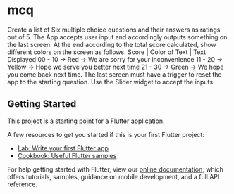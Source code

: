 # mcq

Create a list of Six multiple choice questions and their answers as ratings out of 5. The App accepts user input and accordingly outputs something on the last screen. At the end according to the total score calculated, show different colors on the screen as follows.  Score | Color of Text | Text Displayed  00 - 10 -> Red -> We are sorry for your inconvenience  11 - 20 -> Yellow -> Hope we serve you better next time  21 - 30 -> Green -> We hope you come back next time. The last screen must have a trigger to reset the app to the starting question. Use the Slider widget to accept the inputs.

## Getting Started

This project is a starting point for a Flutter application.

A few resources to get you started if this is your first Flutter project:

- [Lab: Write your first Flutter app](https://flutter.dev/docs/get-started/codelab)
- [Cookbook: Useful Flutter samples](https://flutter.dev/docs/cookbook)

For help getting started with Flutter, view our
[online documentation](https://flutter.dev/docs), which offers tutorials,
samples, guidance on mobile development, and a full API reference.
